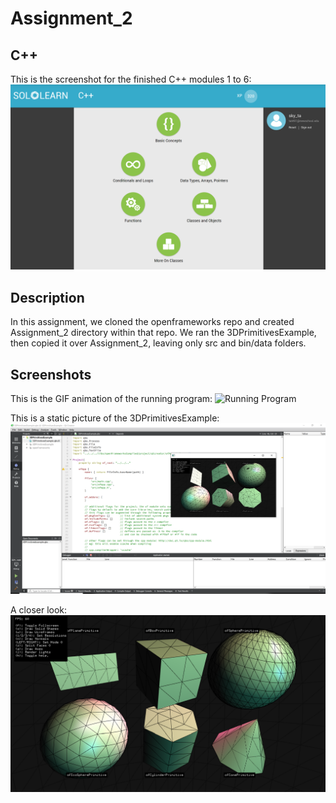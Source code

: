 # Assignment_2

## C++
This is the screenshot for the finished C++ modules 1 to 6:
![Module Status](/images/modules_1_to_6.png)

## Description
In this assignment, we cloned the openframeworks repo and created Assignment_2 directory within that repo. We ran the 3DPrimitivesExample, then copied it over Assignment_2, leaving only src and bin/data folders. 

## Screenshots
This is the GIF animation of the running program:
![Running Program](/images/running_program.gif)

This is a static picture of the 3DPrimitivesExample:
![3DPrimitivesExample](/images/testing_example.png)

A closer look:
![3DPrimitivesExample png](/images/3DPrimitivesExample_Picture.png)


